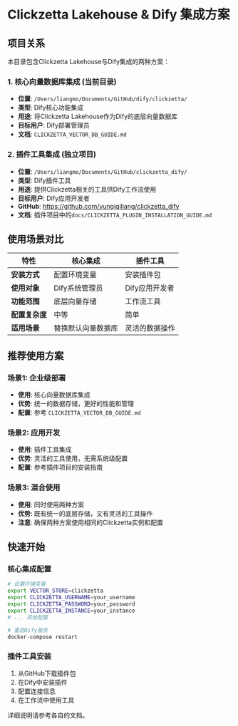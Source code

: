 # Clickzetta Lakehouse & Dify 集成方案

## 项目关系

本目录包含Clickzetta Lakehouse与Dify集成的两种方案：

### 1. 核心向量数据库集成 (当前目录)
- **位置**: `/Users/liangmo/Documents/GitHub/dify/clickzetta/`
- **类型**: Dify核心功能集成
- **用途**: 将Clickzetta Lakehouse作为Dify的底层向量数据库
- **目标用户**: Dify部署管理员
- **文档**: `CLICKZETTA_VECTOR_DB_GUIDE.md`

### 2. 插件工具集成 (独立项目)
- **位置**: `/Users/liangmo/Documents/GitHub/clickzetta_dify/`
- **类型**: Dify插件工具
- **用途**: 提供Clickzetta相关的工具供Dify工作流使用
- **目标用户**: Dify应用开发者
- **GitHub**: https://github.com/yunqiqiliang/clickzetta_dify
- **文档**: 插件项目中的`docs/CLICKZETTA_PLUGIN_INSTALLATION_GUIDE.md`

## 使用场景对比

| 特性 | 核心集成 | 插件工具 |
|------|----------|----------|
| **安装方式** | 配置环境变量 | 安装插件包 |
| **使用对象** | Dify系统管理员 | Dify应用开发者 |
| **功能范围** | 底层向量存储 | 工作流工具 |
| **配置复杂度** | 中等 | 简单 |
| **适用场景** | 替换默认向量数据库 | 灵活的数据操作 |

## 推荐使用方案

### 场景1: 企业级部署
- **使用**: 核心向量数据库集成
- **优势**: 统一的数据存储，更好的性能和管理
- **配置**: 参考 `CLICKZETTA_VECTOR_DB_GUIDE.md`

### 场景2: 应用开发
- **使用**: 插件工具集成
- **优势**: 灵活的工具使用，无需系统级配置
- **配置**: 参考插件项目的安装指南

### 场景3: 混合使用
- **使用**: 同时使用两种方案
- **优势**: 既有统一的底层存储，又有灵活的工具操作
- **注意**: 确保两种方案使用相同的Clickzetta实例和配置

## 快速开始

### 核心集成配置
```bash
# 设置环境变量
export VECTOR_STORE=clickzetta
export CLICKZETTA_USERNAME=your_username
export CLICKZETTA_PASSWORD=your_password
export CLICKZETTA_INSTANCE=your_instance
# ... 其他配置

# 重启Dify服务
docker-compose restart
```

### 插件工具安装
1. 从GitHub下载插件包
2. 在Dify中安装插件
3. 配置连接信息
4. 在工作流中使用工具

详细说明请参考各自的文档。